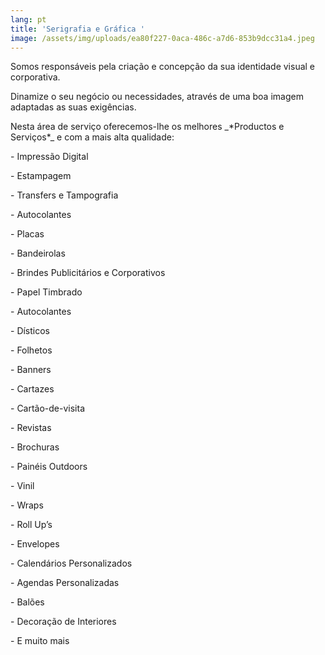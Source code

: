 ```yaml
---
lang: pt
title: 'Serigrafia e Gráfica '
image: /assets/img/uploads/ea80f227-0aca-486c-a7d6-853b9dcc31a4.jpeg
---
```

Somos responsáveis pela criação e concepção da sua identidade visual e corporativa.

Dinamize o seu negócio ou necessidades, através de uma boa imagem adaptadas as suas exigências.

Nesta área de serviço oferecemos-lhe os melhores \_\*Productos e Serviços\*\_ e com a mais alta qualidade: 

\- Impressão Digital

\- Estampagem 

\- Transfers e Tampografia

\- Autocolantes

\- Placas

\- Bandeirolas 

\- Brindes Publicitários e Corporativos

\- Papel Timbrado

\- Autocolantes

\- Dísticos 

\- Folhetos

\- Banners

\- Cartazes 

\- Cartão-de-visita 

\- Revistas

\- Brochuras 

\- Painéis Outdoors

\- Vinil

\- Wraps

\- Roll Up’s

\- Envelopes

\- Calendários Personalizados

\- Agendas Personalizadas

\- Balões 

\- Decoração de Interiores

\- E muito mais
